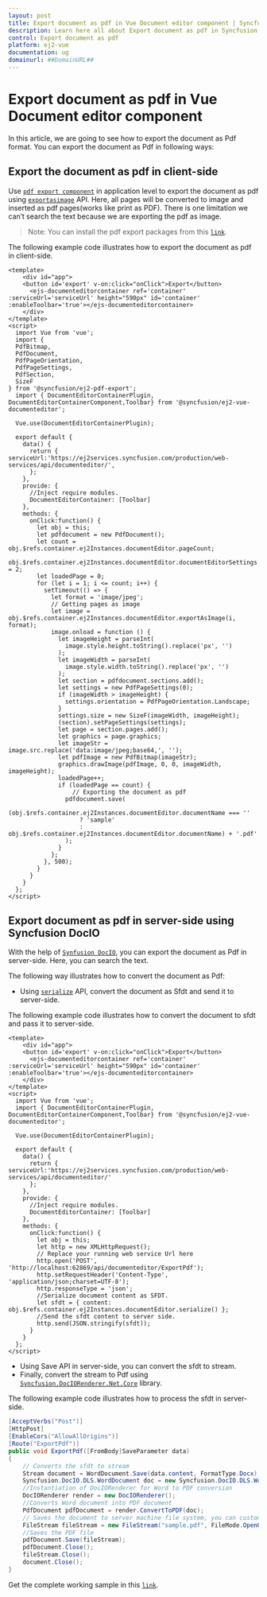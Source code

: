 ```yaml
---
layout: post
title: Export document as pdf in Vue Document editor component | Syncfusion
description: Learn here all about Export document as pdf in Syncfusion Vue Document editor component of Syncfusion Essential JS 2 and more.
control: Export document as pdf 
platform: ej2-vue
documentation: ug
domainurl: ##DomainURL##
---
```


# Export document as pdf in Vue Document editor component

In this article, we are going to see how to export the document as Pdf format. You can export the document as Pdf in following ways:

## Export the document as pdf in client-side

Use [`pdf export component`](https://www.npmjs.com/package/@syncfusion/ej2-pdf-export) in application level to export the document as pdf using [`exportasimage`](https://ej2.syncfusion.com/vue/documentation/api/document-editor/#exportasimage) API. Here, all pages will be converted to image and inserted as pdf pages(works like print as PDF). There is one limitation we can’t search the text because we are exporting the pdf as image.

>Note: You can install the pdf export packages from this [`link`](https://www.npmjs.com/package/@syncfusion/ej2-pdf-export).

The following example code illustrates how to export the document as pdf in client-side.

```
<template>
    <div id="app">
    <button id='export' v-on:click="onClick">Export</button>
      <ejs-documenteditorcontainer ref='container' :serviceUrl='serviceUrl' height="590px" id='container' :enableToolbar='true'></ejs-documenteditorcontainer>
    </div>
</template>
<script>
  import Vue from 'vue';
  import {
  PdfBitmap,
  PdfDocument,
  PdfPageOrientation,
  PdfPageSettings,
  PdfSection,
  SizeF
} from '@syncfusion/ej2-pdf-export';
  import { DocumentEditorContainerPlugin, DocumentEditorContainerComponent,Toolbar} from '@syncfusion/ej2-vue-documenteditor';

  Vue.use(DocumentEditorContainerPlugin);

  export default {
    data() {
      return { serviceUrl:'https://ej2services.syncfusion.com/production/web-services/api/documenteditor/',
      };
    },
    provide: {
      //Inject require modules.
      DocumentEditorContainer: [Toolbar]
    },
    methods: {
      onClick:function() {
        let obj = this;
        let pdfdocument = new PdfDocument();
        let count = obj.$refs.container.ej2Instances.documentEditor.pageCount;
        obj.$refs.container.ej2Instances.documentEditor.documentEditorSettings.printDevicePixelRatio = 2;
        let loadedPage = 0;
        for (let i = 1; i <= count; i++) {
          setTimeout(() => {
            let format = 'image/jpeg';
            // Getting pages as image
            let image = obj.$refs.container.ej2Instances.documentEditor.exportAsImage(i, format);
            image.onload = function () {
              let imageHeight = parseInt(
                image.style.height.toString().replace('px', '')
              );
              let imageWidth = parseInt(
                image.style.width.toString().replace('px', '')
              );
              let section = pdfdocument.sections.add();
              let settings = new PdfPageSettings(0);
              if (imageWidth > imageHeight) {
                settings.orientation = PdfPageOrientation.Landscape;
              }
              settings.size = new SizeF(imageWidth, imageHeight);
              (section).setPageSettings(settings);
              let page = section.pages.add();
              let graphics = page.graphics;
              let imageStr = image.src.replace('data:image/jpeg;base64,', '');
              let pdfImage = new PdfBitmap(imageStr);
              graphics.drawImage(pdfImage, 0, 0, imageWidth, imageHeight);
              loadedPage++;
              if (loadedPage == count) {
                  // Exporting the document as pdf
                pdfdocument.save(
                  (obj.$refs.container.ej2Instances.documentEditor.documentName === ''
                    ? 'sample'
                    : obj.$refs.container.ej2Instances.documentEditor.documentName) + '.pdf'
                );
              }
            };
          }, 500);
        }
      }
    }
  };
</script>
```

## Export document as pdf in server-side using Syncfusion DocIO

With the help of [`Synfusion DocIO`](https://help.syncfusion.com/file-formats/docio/word-to-pdf), you can export the document as Pdf in server-side. Here, you can search the text.

The following way illustrates how to convert the document as Pdf:

* Using [`serialize`](https://ej2.syncfusion.com/vue/documentation/api/document-editor/#serialize) API, convert the document as Sfdt and send it to server-side.

The following example code illustrates how to convert the document to sfdt and pass it to server-side.

```
<template>
    <div id="app">
    <button id='export' v-on:click="onClick">Export</button>
      <ejs-documenteditorcontainer ref='container' :serviceUrl='serviceUrl' height="590px" id='container' :enableToolbar='true'></ejs-documenteditorcontainer>
    </div>
</template>
<script>
  import Vue from 'vue';
  import { DocumentEditorContainerPlugin, DocumentEditorContainerComponent,Toolbar} from '@syncfusion/ej2-vue-documenteditor';

  Vue.use(DocumentEditorContainerPlugin);

  export default {
    data() {
      return { serviceUrl:'https://ej2services.syncfusion.com/production/web-services/api/documenteditor/'
      };
    },
    provide: {
      //Inject require modules.
      DocumentEditorContainer: [Toolbar]
    },
    methods: {
      onClick:function() {
        let obj = this;
        let http = new XMLHttpRequest();
        // Replace your running web service Url here
        http.open('POST', 'http://localhost:62869/api/documenteditor/ExportPdf');
        http.setRequestHeader('Content-Type', 'application/json;charset=UTF-8');
        http.responseType = 'json';
        //Serialize document content as SFDT.
        let sfdt = { content: obj.$refs.container.ej2Instances.documentEditor.serialize() };
        //Send the sfdt content to server side.
        http.send(JSON.stringify(sfdt));
      }
    }
  };
</script>
```

* Using Save API in server-side, you can convert the sfdt to stream.
* Finally, convert the stream to Pdf using [`Syncfusion.DocIORenderer.Net.Core`](https://www.nuget.org/packages/Syncfusion.DocIORenderer.Net.Core) library.

The following example code illustrates how to process the sfdt in server-side.

```c#
[AcceptVerbs("Post")]
[HttpPost]
[EnableCors("AllowAllOrigins")]
[Route("ExportPdf")]
public void ExportPdf([FromBody]SaveParameter data)
{
    // Converts the sfdt to stream
    Stream document = WordDocument.Save(data.content, FormatType.Docx);
    Syncfusion.DocIO.DLS.WordDocument doc = new Syncfusion.DocIO.DLS.WordDocument(document, Syncfusion.DocIO.FormatType.Docx);
    //Instantiation of DocIORenderer for Word to PDF conversion
    DocIORenderer render = new DocIORenderer();
    //Converts Word document into PDF document
    PdfDocument pdfDocument = render.ConvertToPDF(doc);
    // Saves the document to server machine file system, you can customize here to save into databases or file servers based on requirement.
    FileStream fileStream = new FileStream("sample.pdf", FileMode.OpenOrCreate, FileAccess.ReadWrite);
    //Saves the PDF file
    pdfDocument.Save(fileStream);
    pdfDocument.Close();
    fileStream.Close();
    document.Close();
}
```

Get the complete working sample in this [`link`](https://github.com/SyncfusionExamples/Export-document-as-PDF-in-Document-Editor/).